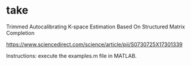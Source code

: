# take
Trimmed Autocalibrating K-space Estimation Based On Structured Matrix Completion

https://www.sciencedirect.com/science/article/pii/S0730725X17301339

Instructions: execute the examples.m file in MATLAB.
